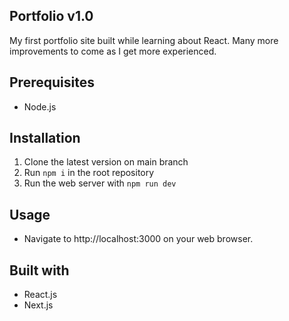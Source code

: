 ## Portfolio v1.0
My first portfolio site built while learning about React. Many more improvements to come as I get more experienced.

## Prerequisites
- Node.js

## Installation
1. Clone the latest version on main branch
2. Run `npm i` in the root repository
3. Run the web server with `npm run dev`

## Usage
- Navigate to http://localhost:3000 on your web browser.

## Built with
- React.js
- Next.js